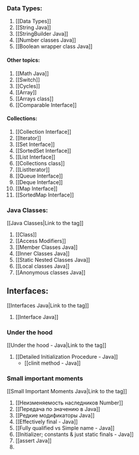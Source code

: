 


### Data Types:
1. [[Data Types]]
2. [[String Java]]
3. [[StringBuilder Java]]
4. [[Number classes Java]]
5. [[Boolean wrapper class Java]]

#### Other topics:
1. [[Math Java]]
2. [[Switch]]
3. [[Cycles]]
4. [[Array]]
5. [[Arrays class]]
6. [[Comparable Interface]]

#### Collections:
1. [[Collection Interface]]
2. [[Iterator]]
3. [[Set Interface]]
4. [[SortedSet Interface]]
5. [[List Interface]]
6. [[Collections class]]
7. [[ListIterator]]
8. [[Queue Interface]]
9. [[Deque Interface]]
10. [[Map Interface]]
11. [[SortedMap Interface]]

### Java Classes:
[[Java Classes|Link to the tag]]

1. [[Class]]
2. [[Access Modifiers]]
3. [[Member Classes Java]]
4. [[Inner Classes Java]]
5. [[Static Nested Classes Java]]
6. [[Local classes Java]]
7. [[Anonymous classes Java]]

## Interfaces:
[[Interfaces Java|Link to the tag]]

1. [[Interface Java]]


### Under the hood
[[Under the hood - Java|Link to the tag]]

1. [[Detailed Initialization Procedure - Java]]
    - [[clinit method - Java]]

### Small important moments
[[Small Important Moments Java|Link to the tag]]

1. [[Неизменяемость наследников Number]]
2. [[Передача по значению в Java]]
3. [[Редкие модификаторы Java]]
4. [[Effectively final - Java]]
5. [[Fully qualified vs Simple name - Java]]
6. [[Initializer; constants & just static finals - Java]]
7. [[assert Java]]
8. 

